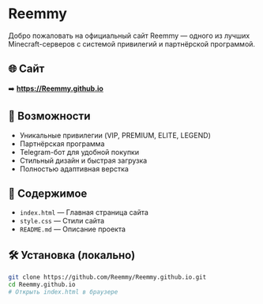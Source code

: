# Reemmy

Добро пожаловать на официальный сайт Reemmy — одного из лучших Minecraft-серверов с системой привилегий и партнёрской программой.

## 🌐 Сайт

➡️ **https://Reemmy.github.io**

## 🚀 Возможности

- Уникальные привилегии (VIP, PREMIUM, ELITE, LEGEND)
- Партнёрская программа
- Telegram-бот для удобной покупки
- Стильный дизайн и быстрая загрузка
- Полностью адаптивная верстка

## 📂 Содержимое

- `index.html` — Главная страница сайта
- `style.css` — Стили сайта
- `README.md` — Описание проекта

## 🛠️ Установка (локально)

```bash
git clone https://github.com/Reemmy/Reemmy.github.io.git
cd Reemmy.github.io
# Открыть index.html в браузере
